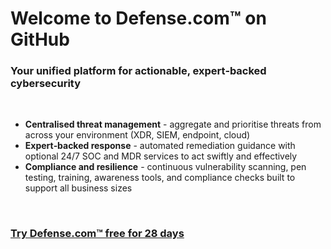 # Welcome to Defense.com™ on GitHub

### Your unified platform for actionable, expert‑backed cybersecurity
<br>

- **Centralised threat management** - aggregate and prioritise threats from across your environment (XDR, SIEM, endpoint, cloud)
- **Expert‑backed response** - automated remediation guidance with optional 24/7 SOC and MDR services to act swiftly and effectively
- **Compliance and resilience** - continuous vulnerability scanning, pen testing, training, awareness tools, and compliance checks built to support all business sizes

<br>
<h3 align="left"><a href="https://www.defense.com/free-trial">Try Defense.com™ free for 28 days</a></h3>
